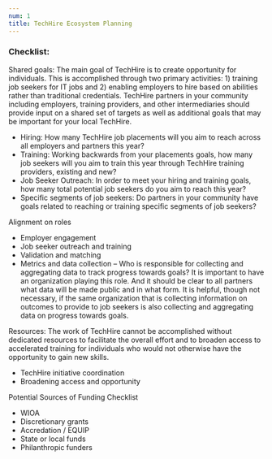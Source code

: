 ```yaml
---
num: 1
title: TechHire Ecosystem Planning
---
```


### Checklist:

<p class="expander" data-expander-target="#share-goals1">
  Shared goals: The main goal of TechHire is to create opportunity for individuals. This is accomplished through two primary activities: 1) training job seekers for IT jobs and 2) enabling employers to hire based on abilities rather than traditional credentials. TechHire partners in your community including employers, training providers, and other intermediaries should provide input on a shared set of targets as well as additional goals that may be important for your local TechHire.
</p>
<ul id="share-goals1">
  <li>Hiring: How many TechHire job placements will you aim to reach across all employers and partners this year?</li>
  <li>Training: Working backwards from your placements goals, how many job seekers will you aim to train this year through TechHire training providers, existing and new?</li>
  <li>Job Seeker Outreach: In order to meet your hiring and training goals, how many total potential job seekers do you aim to reach this year?</li>
  <li>Specific segments of job seekers: Do partners in your community have goals related to reaching or training specific segments of job seekers?</li>
</ul>

<p class="expander" data-expander-target="#align-roles1">
  Alignment on roles
</p>
<ul id="align-roles1">
  <li>Employer engagement</li>
  <li>Job seeker outreach and training</li>
  <li>Validation and matching</li>
  <li>Metrics and data collection – Who is responsible for collecting and aggregating data to track progress towards goals? It is important to have an organization playing this role. And it should be clear to all partners what data will be made public and in what form. It is helpful, though not necessary, if the same organization that is collecting information on outcomes to provide to job seekers is also collecting and aggregating data on progress towards goals.</li>
</ul>

<p class="expander" data-expander-target="#resources1">
  Resources: The work of TechHire cannot be accomplished without dedicated resources to facilitate the overall effort and to broaden access to accelerated training for individuals who would not otherwise have the opportunity to gain new skills.
</p>
<ul id="resources1">
  <li>TechHire initiative coordination</li>
  <li>Broadening access and opportunity </li>
</ul>

<p class="expander" data-expander-target="#funding1">
  Potential Sources of Funding Checklist
</p>
<ul id="funding1">
  <li>WIOA</li>
  <li>Discretionary grants</li>
  <li>Accredation / EQUIP</li>
  <li>State or local funds</li>
  <li>Philanthropic funders</li>
</ul>
